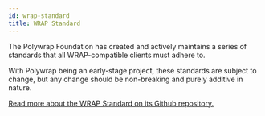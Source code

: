 ```yaml
---
id: wrap-standard
title: WRAP Standard
---
```


The Polywrap Foundation has created and actively maintains a series of standards that all WRAP-compatible clients must adhere to.

With Polywrap being an early-stage project, these standards are subject to change, but any change should be non-breaking and purely additive in nature.

[Read more about the WRAP Standard on its Github repository.](https://github.com/polywrap/specification)
